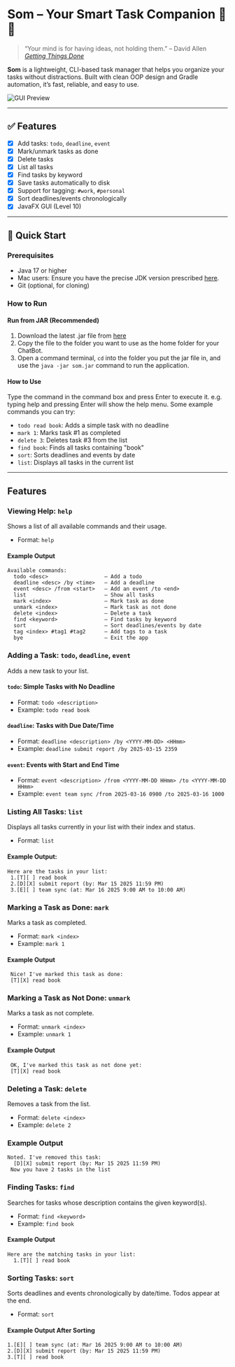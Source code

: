 # Som – Your Smart Task Companion 🤖✅

> “Your mind is for having ideas, not holding them.” – David Allen  
> _[Getting Things Done](https://en.wikipedia.org/wiki/Getting_Tthings_Done)_

**Som** is a lightweight, CLI-based task manager that helps you organize your tasks without distractions. Built with clean OOP design and Gradle automation, it’s fast, reliable, and easy to use.

![GUI Preview](docs/Ui.png)

---

## ✅ Features

- [x] Add tasks: `todo`, `deadline`, `event`
- [x] Mark/unmark tasks as done
- [x] Delete tasks
- [x] List all tasks
- [x] Find tasks by keyword
- [x] Save tasks automatically to disk
- [x] Support for tagging: `#work`, `#personal`
- [x] Sort deadlines/events chronologically
- [x] JavaFX GUI (Level 10)

---

## 🚀 Quick Start

### Prerequisites
- Java 17 or higher
- Mac users: Ensure you have the precise JDK version prescribed [here](https://se-education.org/guides/tutorials/javaInstallationMac.html).
- Git (optional, for cloning)

### How to Run

#### Run from JAR (Recommended)
1. Download the latest .jar file from [here](https://github.com/reven0n/ip/releases)
2. Copy the file to the folder you want to use as the home folder for your ChatBot.
3. Open a command terminal, `cd` into the folder you put the jar file in, and use the `java -jar som.jar` command to run the application.

#### How to Use
Type the command in the command box and press Enter to execute it. e.g. typing help and pressing Enter will show the help menu.
Some example commands you can try:
- `todo read book`: Adds a simple task with no deadline
- `mark 1`: Marks task #1 as completed
- `delete 3`: Deletes task #3 from the list
- `find book`: Finds all tasks containing "book"
- `sort`: Sorts deadlines and events by date
- `list`: Displays all tasks in the current list

---

## Features
### Viewing Help: `help`
Shows a list of all available commands and their usage.<br>
- Format: `help`
#### Example Output
``` 
Available commands:
  todo <desc>                  – Add a todo
  deadline <desc> /by <time>   – Add a deadline
  event <desc> /from <start>   – Add an event /to <end>
  list                         – Show all tasks
  mark <index>                 – Mark task as done
  unmark <index>               – Mark task as not done
  delete <index>               – Delete a task
  find <keyword>               – Find tasks by keyword
  sort                         – Sort deadlines/events by date
  tag <index> #tag1 #tag2      – Add tags to a task
  bye                          – Exit the app 
```
### Adding a Task: `todo`, `deadline`, `event`
Adds a new task to your list. <br>
#### `todo`: Simple Tasks with No Deadline
- Format: `todo <description>`<br>
- Example: `todo read book`
#### `deadline`: Tasks with Due Date/Time
- Format: `deadline <description> /by <YYYY-MM-DD> <HHmm>`<br>
- Example: `deadline submit report /by 2025-03-15 2359`
#### `event`: Events with Start and End Time
- Format: `event <description> /from <YYYY-MM-DD HHmm> /to <YYYY-MM-DD HHmm>`<br> 
- Example: `event team sync /from 2025-03-16 0900 /to 2025-03-16 1000`
### Listing All Tasks: `list`
Displays all tasks currently in your list with their index and status.<br>
- Format: `list`
#### Example Output:
``` 
Here are the tasks in your list:
 1.[T][ ] read book
 2.[D][X] submit report (by: Mar 15 2025 11:59 PM)
 3.[E][ ] team sync (at: Mar 16 2025 9:00 AM to 10:00 AM)
```
### Marking a Task as Done: `mark`
Marks a task as completed.
- Format: `mark <index>`
- Example: `mark 1`
#### Example Output
```
 Nice! I've marked this task as done:
 [T][X] read book
```
### Marking a Task as Not Done: `unmark`
Marks a task as not complete.
- Format: `unmark <index>`
- Example: `unmark 1`
#### Example Output
```
 OK, I've marked this task as not done yet:
 [T][X] read book
```
### Deleting a Task: `delete`
Removes a task from the list.
- Format: `delete <index>`
- Example: `delete 2`
### Example Output
```
Noted. I've removed this task:
  [D][X] submit report (by: Mar 15 2025 11:59 PM)
 Now you have 2 tasks in the list
```
### Finding Tasks: `find`
Searches for tasks whose description contains the given keyword(s).
- Format: `find <keyword>`
- Example: `find book`
#### Example Output
```
Here are the matching tasks in your list:
  1.[T][ ] read book
```
### Sorting Tasks: `sort`
Sorts deadlines and events chronologically by date/time. Todos appear at the end.
- Format: `sort`
#### Example Output After Sorting
```
1.[E][ ] team sync (at: Mar 16 2025 9:00 AM to 10:00 AM)
2.[D][X] submit report (by: Mar 15 2025 11:59 PM)
3.[T][ ] read book
```
